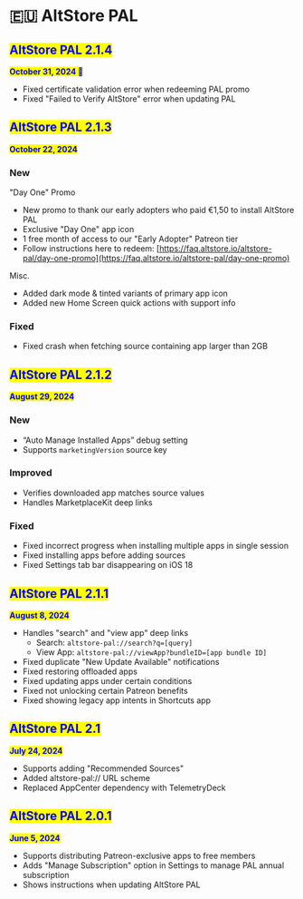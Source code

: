 # 🇪🇺 AltStore PAL

## <mark style="color:blue;">AltStore PAL 2.1.4</mark>

<mark style="color:blue;">**October 31, 2024 🎃**</mark>

* Fixed certificate validation error when redeeming PAL promo&#x20;
* Fixed "Failed to Verify AltStore" error when updating PAL



## <mark style="color:blue;">AltStore PAL 2.1.3</mark>

<mark style="color:blue;">**October 22, 2024**</mark>

### **New**

"Day One" Promo

* New promo to thank our early adopters who paid €1,50 to install AltStore PAL
* Exclusive "Day One" app icon
* 1 free month of access to our "Early Adopter" Patreon tier
* Follow instructions here to redeem: [https://faq.altstore.io/altstore-pal/day-one-promo](https://faq.altstore.io/altstore-pal/day-one-promo)

Misc.

* Added dark mode & tinted variants of primary app icon
* Added new Home Screen quick actions with support info

### **Fixed**

* Fixed crash when fetching source containing app larger than 2GB&#x20;



## <mark style="color:blue;">AltStore PAL 2.1.2</mark>

<mark style="color:blue;">**August 29, 2024**</mark>

### **New**&#x20;

* “Auto Manage Installed Apps” debug setting
* Supports `marketingVersion` source key

### **Improved**

* Verifies downloaded app matches source values
* Handles MarketplaceKit deep links

### **Fixed**

* Fixed incorrect progress when installing multiple apps in single session&#x20;
* Fixed installing apps before adding sources
* Fixed Settings tab bar disappearing on iOS 18



## <mark style="color:blue;">AltStore PAL 2.1.1</mark>

<mark style="color:blue;">**August 8, 2024**</mark>

* Handles "search" and "view app" deep links
  * Search: `altstore-pal://search?q=[query]`
  * View App: `altstore-pal://viewApp?bundleID=[app bundle ID]`
* Fixed duplicate "New Update Available" notifications
* Fixed restoring offloaded apps
* Fixed updating apps under certain conditions
* Fixed not unlocking certain Patreon benefits
* Fixed showing legacy app intents in Shortcuts app



## <mark style="color:blue;">AltStore PAL 2.1</mark>

<mark style="color:blue;">**July 24, 2024**</mark>

* Supports adding "Recommended Sources"
* Added altstore-pal:// URL scheme
* Replaced AppCenter dependency with TelemetryDeck



## <mark style="color:blue;">AltStore PAL 2.0.1</mark>

<mark style="color:blue;">**June 5, 2024**</mark>

* Supports distributing Patreon-exclusive apps to free members
* Adds "Manage Subscription" option in Settings to manage PAL annual subscription
* Shows instructions when updating AltStore PAL
